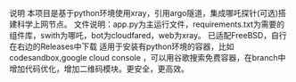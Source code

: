 说明
本项目是基于python环境使用xray，引用argo隧道，集成哪吒探针(可选)搭建科学上网节点。 文件说明：app.py为主运行文件，requirements.txt为需要的组件库，swith为哪吒，bot为cloudfared，web为xray。 已适配FreeBSD，自行在右边的Releases中下载
适用于安装有python环境的容器，比如codesandbox,google cloud console ，可以用谷歌搜索免费容器，在branch中增加代码优化，增加二维码模块。更安全，更高效。
